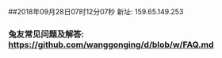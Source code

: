 ##2018年09月28日07时12分07秒 新址: 159.65.149.253
### 兔友常见问题及解答: https://github.com/wanggonging/d/blob/w/FAQ.md
